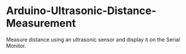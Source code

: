 # Arduino-Ultrasonic-Distance-Measurement
Measure distance using an ultrasonic sensor and display it on the Serial Monitor.
